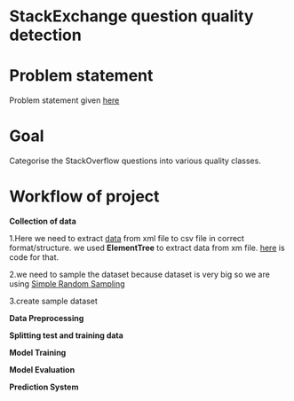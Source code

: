 # StackExchange question quality detection

# Problem statement
Problem statement given [here](https://github.com/Shubh4545/StackExchange-question-quality-detection/blob/70bdf96e0396bd24794deb46ff8337d70dfdb765/StackExchange%20question%20quality%20detection.pdf)

# Goal
Categorise the StackOverflow questions into various quality classes.

# Workflow of project
**Collection of data** 

1.Here we need to extract [data](https://drive.google.com/drive/folders/15xd3v1mSaeGILRnpUUa2V-r2AbGp26kH) from xml file to csv file in correct format/structure. we used **ElementTree** to extract data from xm file. [here](https://github.com/Shubh4545/StackExchange-question-quality-detection/blob/0d064ce6f139447090c017c681e8a0a73b1cc2e7/data_extraction_code.ipynb) is code for that.

2.we need to sample the dataset because dataset is very big so we are using [Simple Random Sampling](https://github.com/Shubh4545/StackExchange-question-quality-detection/blob/810a270ad07862bcecc6ba98545006ed4c3c3893/Simple_Random_Sampling.ipynb)

3.create sample dataset 

**Data Preprocessing**

**Splitting test and training data**

**Model Training**

**Model Evaluation**

**Prediction System**

